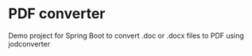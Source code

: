 # PDF converter
Demo project for Spring Boot to convert .doc or .docx files to PDF using jodconverter
